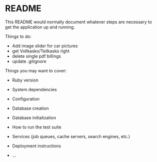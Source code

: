 # README

This README would normally document whatever steps are necessary to get the
application up and running.

Things to do:

* Add image slider for car pictures
* get Vollkasko/Teilkasko right
* delete single pdf billings 
* update .gitignore

Things you may want to cover:

* Ruby version

* System dependencies

* Configuration

* Database creation

* Database initialization

* How to run the test suite

* Services (job queues, cache servers, search engines, etc.)

* Deployment instructions

* ...
